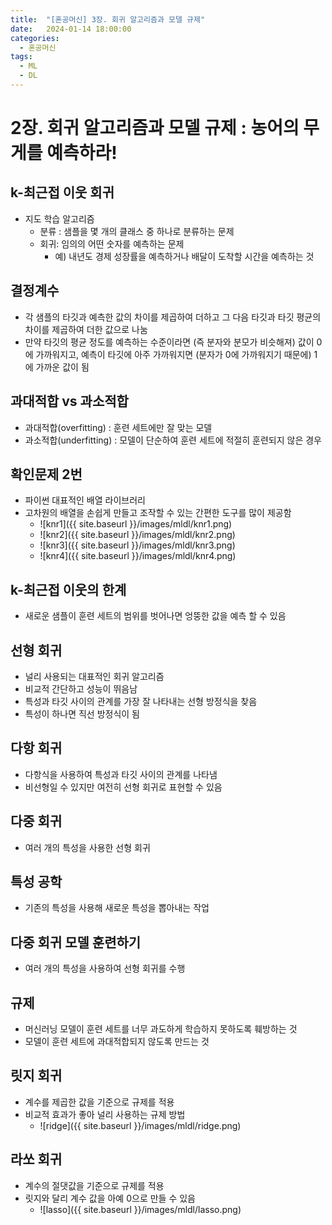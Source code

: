 ```yaml
---
title:  "[혼공머신] 3장. 회귀 알고리즘과 모델 규제"
date:   2024-01-14 18:00:00
categories:
  - 혼공머신
tags:
  - ML
  - DL
---
```

# 2장.  회귀 알고리즘과 모델 규제 : 농어의 무게를 예측하라!

## k-최근접 이웃 회귀
- 지도 학습 알고리즘
    - 분류 : 샘플을 몇 개의 클래스 중 하나로 분류하는 문제
    - 회귀: 임의의 어떤 숫자를 예측하는 문제
      - 예) 내년도 경제 성장률을 예측하거나 배달이 도착할 시간을 예측하는 것

## 결정계수
- 각 샘플의 타깃과 예측한 값의 차이를 제곱하여 더하고 그 다음 타깃과 타깃 평균의 차이를 제곱하여 더한 값으로 나눔
- 만약 타깃의 평균 정도를 예측하는 수준이라면 (즉 분자와 분모가 비슷해져) 값이 0에 가까워지고, 예측이 타깃에 아주 가까워지면 (분자가 0에 가까워지기 때문에) 1에 가까운 값이 됨

## 과대적합 vs 과소적합
- 과대적합(overfitting) : 훈련 세트에만 잘 맞는 모델
- 과소적합(underfitting) : 모델이 단순하여 훈련 세트에 적절히 훈련되지 않은 경우

## 확인문제 2번
- 파이썬 대표적인 배열 라이브러리
- 고차원의 배열을 손쉽게 만들고 조작할 수 있는 간편한 도구를 많이 제공함
   - ![knr1]({{ site.baseurl }}/images/mldl/knr1.png)
  - ![knr2]({{ site.baseurl }}/images/mldl/knr2.png)
  - ![knr3]({{ site.baseurl }}/images/mldl/knr3.png)
  - ![knr4]({{ site.baseurl }}/images/mldl/knr4.png)
 
## k-최근접 이웃의 한계
- 새로운 샘플이 훈련 세트의 범위를 벗어나면 엉뚱한 값을 예측 할 수 있음

## 선형 회귀
- 널리 사용되는 대표적인 회귀 알고리즘
- 비교적 간단하고 성능이 뛰음남
- 특성과 타깃 사이의 관계를 가장 잘 나타내는 선형 방정식을 찾음
- 특성이 하나면 직선 방정식이 됨

## 다항 회귀
- 다항식을 사용하여 특성과 타깃 사이의 관계를 나타냄
- 비선형일 수 있지만 여전히 선형 회귀로 표현할 수 있음

## 다중 회귀
- 여러 개의 특성을 사용한 선형 회귀

## 특성 공학
- 기존의 특성을 사용해 새로운 특성을 뽑아내는 작업

## 다중 회귀 모델 훈련하기
- 여러 개의 특성을 사용하여 선형 회귀를 수행


## 규제
- 머신러닝 모델이 훈련 세트를 너무 과도하게 학습하지 못하도록 훼방하는 것
- 모델이 훈련 세트에 과대적합되지 않도록 만드는 것

## 릿지 회귀
- 계수를 제곱한 값을 기준으로 규제를 적용
- 비교적 효과가 좋아 널리 사용하는 규제 방법
  - ![ridge]({{ site.baseurl }}/images/mldl/ridge.png)
 

## 라쏘 회귀
- 계수의 절댓값을 기준으로 규제를 적용
- 릿지와 달리 계수 값을 아예 0으로 만들 수 있음
  - ![lasso]({{ site.baseurl }}/images/mldl/lasso.png)
 

